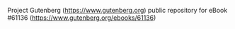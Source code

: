 Project Gutenberg (https://www.gutenberg.org) public repository for eBook #61136 (https://www.gutenberg.org/ebooks/61136)
